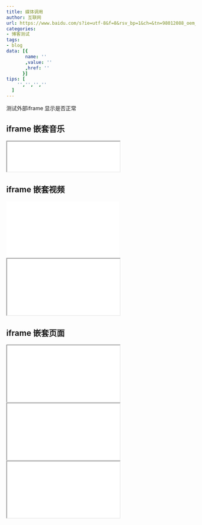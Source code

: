 ```yaml
---
title: 媒体调用
author: 互联网
url: https://www.baidu.com/s?ie=utf-8&f=8&rsv_bp=1&ch=&tn=98012088_oem_dg&bar=&wd=%E7%BD%91%E7%BB%9C
categories:
- 博客测试
tags:
- blog
data: [{
       name: ''
       ,value: ''
       ,href: ''
      }]
tips: [  
    '','','',''
  ]
---
```

测试外部iframe 显示是否正常

<!--more-->

## iframe 嵌套音乐

<iframe style='height:80px;min-height:auto' src="//music.163.com/outchain/player?type=2&id=1901371647&auto=1&height=66"></iframe>


## iframe 嵌套视频


<iframe src="//player.bilibili.com/player.html?aid=585582954&bvid=BV1Tz4y1C7Q7&cid=265676657&page=1" scrolling="no" border="0" frameborder="no" framespacing="0" allowfullscreen="true"> </iframe>
<iframe src="//player.bilibili.com/player.html?aid=585582954&bvid=BV1Tz4y1C7Q7&cid=265676657&page=1"> </iframe>


## iframe 嵌套页面


<iframe class="iframe-auto" src="/404.html"></iframe>
<iframe class="iframe-auto"  src="/iframe.html"></iframe>
<iframe class="iframe-auto" src="/demo/txt-iframe.html"></iframe>
